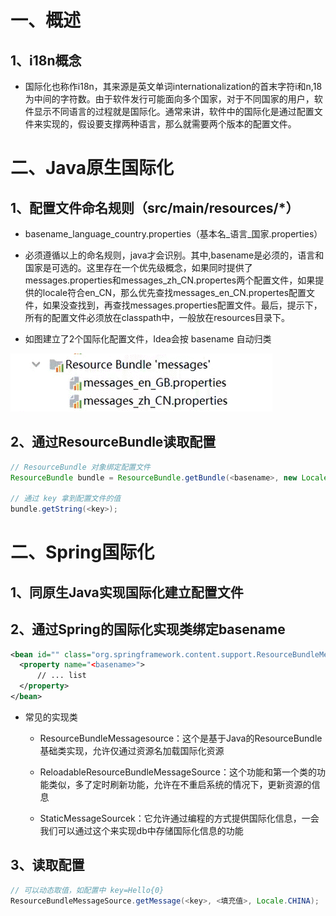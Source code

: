 # 一、概述

## 1、i18n概念

- 国际化也称作i18n，其来源是英文单词internationalization的首末字符i和n,18为中间的字符数。由于软件发行可能面向多个国家，对于不同国家的用户，软件显示不同语言的过程就是国际化。通常来讲，软件中的国际化是通过配置文件来实现的，假设要支撑两种语言，那么就需要两个版本的配置文件。


# 二、Java原生国际化

## 1、配置文件命名规则（src/main/resources/*）

- basename_language_country.properties（基本名_语言_国家.properties）

- 必须遵循以上的命名规则，java才会识别。其中,basename是必须的，语言和国家是可选的。这里存在一个优先级概念，如果同时提供了messages.properties和messages_zh_CN.propertes两个配置文件，如果提供的locale符合en_CN，那么优先查找messages_en_CN.propertes配置文件，如果没查找到，再查找messages.properties配置文件。最后，提示下，所有的配置文件必须放在classpath中，一般放在resources目录下。

- 如图建立了2个国际化配置文件，Idea会按 basename 自动归类


![截图.png](%E5%9B%BD%E9%99%85%E5%8C%96i18n.assets/clip_image002.gif)

## 2、通过ResourceBundle读取配置
```java
// ResourceBundle 对象绑定配置文件
ResourceBundle bundle = ResourceBundle.getBundle(<basename>, new Locale(<language>, <country>));

// 通过 key 拿到配置文件的值
bundle.getString(<key>);
```


# 二、Spring国际化

## 1、同原生Java实现国际化建立配置文件

## 2、通过Spring的国际化实现类绑定basename
```xml
<bean id="" class="org.springframework.content.support.ResourceBundleMessageSource">
  <property name="<basename>">
      // ... list
  </property>
</bean>
```
- 常见的实现类

    - ResourceBundleMessagesource：这个是基于Java的ResourceBundle基础类实现，允许仅通过资源名加载国际化资源

    - ReloadableResourceBundleMessageSource：这个功能和第一个类的功能类似，多了定时刷新功能，允许在不重启系统的情况下，更新资源的信息

    - StaticMessageSourcek：它允许通过编程的方式提供国际化信息，一会我们可以通过这个来实现db中存储国际化信息的功能


## 3、读取配置
```java
// 可以动态取值，如配置中 key=Hello{0}
ResourceBundleMessageSource.getMessage(<key>, <填充值>, Locale.CHINA);
```






